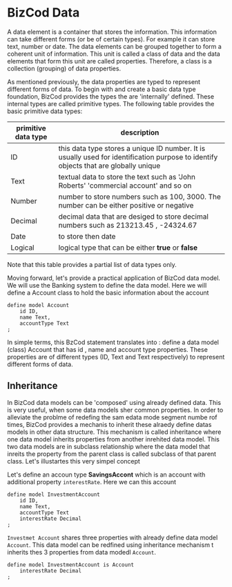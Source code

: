 

# BizCod Data

A data element is a container that stores the information. This information can take different forms (or be of certain types). For example it can store text, number or date. The data elements can be grouped together to form a coherent unit of information. 
This unit is called a class of data and the data elements that form this unit are called properties. Therefore, a class is a collection (grouping) of data properties.

As mentioned previously, the data properties are typed to represent different forms of data. To begin with and create a basic data type foundation, BizCod provides the types the are 'internally' defined. These internal types are called primitive types. The following table provides the basic primitive data types: 

| primitive data type                           | description   |
|--------------------------------|------------------------------------------------------------------------|
| ID                             |  this data type stores a unique ID number. It is usually used for identification purpose to identify objects that are globally unique                    |
| Text                    | textual data to store the text such as 'John Roberts' 'commercial account' and so on                                          | 
| Number                     | number to store numbers such as 100, 3000. The number can be either positive or negative                                        | 
| Decimal                     | decimal data that are desiged to store decimal numbers such as 213213.45 , -24324.67                                          | 
| Date                     | to store then date                                      | 
| Logical                     | logical type that can be either <b>true</b> or <b>false</b>                                        | 

Note that this table provides a partial list of data types only. 

Moving forward, let's provide a practical application of BizCod data model. We will use the Banking system to define the data model. 
Here we will define a Account class to hold the basic information about the account




```
define model Account
    id ID,
    name Text,
    accountType Text    
;
```
In simple terms, this BzCod statement translates into :
define a data model (class) Account that has id , name and account type properties. These properties are of different types (ID, Text and Text respectively) to represent different forms of data.

## Inheritance

In BizCod data models can be 'composed' using already defined data. This is very useful, when some data models sher common properties. In order to alleviate the problme of redefing the sam edata mode segment numbe rof times, BizCod provides a mechanis to inherit these alraedy define datas models in other data structure. This mechanism is called inheritance where one data model inherits properties from another inrehited data model. This two data models are in subclass relationship where the data model that inreits the property from the parent class is called subclass of that parent class. Let's illustartes this very simpel concept 

Let's define an accoun type **SavingsAccont** which is an account with additional property `interestRate`. Here we can this account

```
define model InvestmentAccount
    id ID,
    name Text,
    accountType Text    
    interestRate Decimal
;
```

`Investmet Account` shares three properties with already define data model `Account`. This data model can be redfined using inheritance mechanism t inherits thes 3 properties from data modedl `Account`. 

```
define model InvestmentAccount is Account
    interestRate Decimal
;
```



